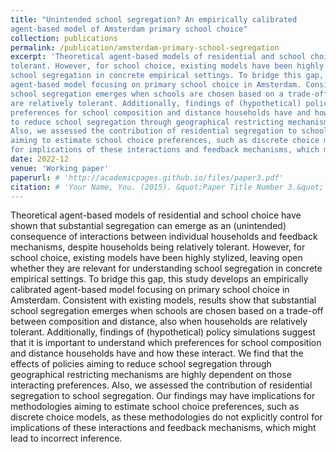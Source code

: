 ```yaml
---
title: "Unintended school segregation? An empirically calibrated 
agent-based model of Amsterdam primary school choice"
collection: publications
permalink: /publication/amsterdam-primary-school-segregation
excerpt: 'Theoretical agent-based models of residential and school choice have shown that substantial segregation can emerge as an (unintended) consequence of interactions between individual households and feedback mechanisms, despite households being relatively
tolerant. However, for school choice, existing models have been highly stylized, leaving open whether they are relevant for understanding
school segregation in concrete empirical settings. To bridge this gap, this study develops an empirically calibrated
agent-based model focusing on primary school choice in Amsterdam. Consistent with existing models, results show that substantial
school segregation emerges when schools are chosen based on a trade-off between composition and distance, also when households
are relatively tolerant. Additionally, findings of (hypothetical) policy simulations suggest that it is important to understand which
preferences for school composition and distance households have and how these interact. We find that the effects of policies aiming
to reduce school segregation through geographical restricting mechanisms are highly dependent on those interacting preferences.
Also, we assessed the contribution of residential segregation to school segregation. Our findings may have implications for methodologies
aiming to estimate school choice preferences, such as discrete choice models, as these methodologies do not explicitly control
for implications of these interactions and feedback mechanisms, which might lead to incorrect inference.'
date: 2022-12
venue: 'Working paper'
paperurl: # 'http://academicpages.github.io/files/paper3.pdf'
citation: # 'Your Name, You. (2015). &quot;Paper Title Number 3.&quot; <i>Journal 1</i>. 1(3).'
---
```

Theoretical agent-based models of residential and school choice have shown that substantial segregation can emerge as an (unintended) consequence of interactions between individual households and feedback mechanisms, despite households being relatively
tolerant. However, for school choice, existing models have been highly stylized, leaving open whether they are relevant for understanding
school segregation in concrete empirical settings. To bridge this gap, this study develops an empirically calibrated
agent-based model focusing on primary school choice in Amsterdam. Consistent with existing models, results show that substantial
school segregation emerges when schools are chosen based on a trade-off between composition and distance, also when households
are relatively tolerant. Additionally, findings of (hypothetical) policy simulations suggest that it is important to understand which
preferences for school composition and distance households have and how these interact. We find that the effects of policies aiming
to reduce school segregation through geographical restricting mechanisms are highly dependent on those interacting preferences.
Also, we assessed the contribution of residential segregation to school segregation. Our findings may have implications for methodologies
aiming to estimate school choice preferences, such as discrete choice models, as these methodologies do not explicitly control
for implications of these interactions and feedback mechanisms, which might lead to incorrect inference.

<!-- [Download paper here](http://academicpages.github.io/files/paper3.pdf)

Recommended citation: Your Name, You. (2015). "Paper Title Number 3." <i>Journal 1</i>. 1(3). -->